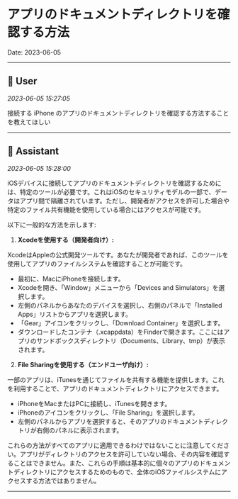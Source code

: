 # アプリのドキュメントディレクトリを確認する方法

Date: 2023-06-05

---

## 👤 User
*2023-06-05 15:27:05*

接続する iPhone のアプリのドキュメントディレクトリを確認する方法することを教えてほしい

---

## 🤖 Assistant
*2023-06-05 15:28:00*

iOSデバイスに接続してアプリのドキュメントディレクトリを確認するためには、特定のツールが必要です。これはiOSのセキュリティモデルの一部で、データはアプリ間で隔離されています。ただし、開発者がアクセスを許可した場合や特定のファイル共有機能を使用している場合にはアクセスが可能です。

以下に一般的な方法を示します:

1. **Xcodeを使用する（開発者向け）:**

XcodeはAppleの公式開発ツールです。あなたが開発者であれば、このツールを使用してアプリのファイルシステムを確認することが可能です。

- 最初に、MacにiPhoneを接続します。
- Xcodeを開き、「Window」メニューから「Devices and Simulators」を選択します。
- 左側のパネルからあなたのデバイスを選択し、右側のパネルで「Installed Apps」リストからアプリを選択します。
- 「Gear」アイコンをクリックし、「Download Container」を選択します。
- ダウンロードしたコンテナ（.xcappdata）をFinderで開きます。ここにはアプリのサンドボックスディレクトリ（Documents、Library、tmp）が表示されます。

2. **File Sharingを使用する（エンドユーザ向け）:**

一部のアプリは、iTunesを通じてファイルを共有する機能を提供します。これを利用することで、アプリのドキュメントディレクトリにアクセスできます。

- iPhoneをMacまたはPCに接続し、iTunesを開きます。
- iPhoneのアイコンをクリックし、「File Sharing」を選択します。
- 左側のパネルからアプリを選択すると、そのアプリのドキュメントディレクトリが右側のパネルに表示されます。

これらの方法がすべてのアプリに適用できるわけではないことに注意してください。アプリがディレクトリのアクセスを許可していない場合、その内容を確認することはできません。また、これらの手順は基本的に個々のアプリのドキュメントディレクトリにアクセスするためのもので、全体のiOSファイルシステムにアクセスする方法ではありません。

---
